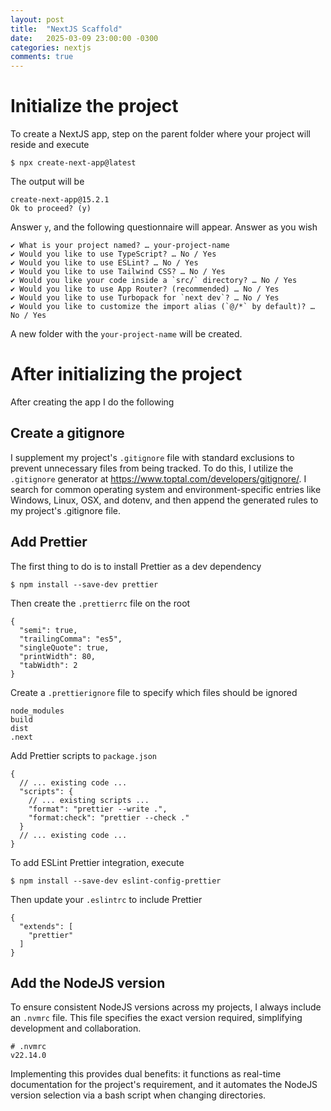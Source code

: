 ```yaml
---
layout: post
title:  "NextJS Scaffold"
date:   2025-03-09 23:00:00 -0300
categories: nextjs
comments: true
---
```


# Initialize the project

To create a NextJS app, step on the parent folder where your project will reside and execute

```
$ npx create-next-app@latest
```

The output will be

```
create-next-app@15.2.1
Ok to proceed? (y)
```

Answer `y`, and the following questionnaire will appear. Answer as you wish

```
✔ What is your project named? … your-project-name
✔ Would you like to use TypeScript? … No / Yes
✔ Would you like to use ESLint? … No / Yes
✔ Would you like to use Tailwind CSS? … No / Yes
✔ Would you like your code inside a `src/` directory? … No / Yes
✔ Would you like to use App Router? (recommended) … No / Yes
✔ Would you like to use Turbopack for `next dev`? … No / Yes
✔ Would you like to customize the import alias (`@/*` by default)? … No / Yes
```

A new folder with the `your-project-name` will be created.

# After initializing the project

After creating the app I do the following

## Create a gitignore

I supplement my project's `.gitignore` file with standard exclusions to prevent unnecessary files from being tracked. To do this, I utilize the `.gitignore` generator at https://www.toptal.com/developers/gitignore/. I search for common operating system and environment-specific entries like Windows, Linux, OSX, and dotenv, and then append the generated rules to my project's .gitignore file.

## Add Prettier

The first thing to do is to install Prettier as a dev dependency

```
$ npm install --save-dev prettier
```

Then create the `.prettierrc` file on the root

```
{
  "semi": true,
  "trailingComma": "es5",
  "singleQuote": true,
  "printWidth": 80,
  "tabWidth": 2
} 
```

Create a `.prettierignore` file to specify which files should be ignored

```
node_modules
build
dist
.next
```

Add Prettier scripts to `package.json`

```
{
  // ... existing code ...
  "scripts": {
    // ... existing scripts ...
    "format": "prettier --write .",
    "format:check": "prettier --check ."
  }
  // ... existing code ...
}
```

To add ESLint Prettier integration, execute

```
$ npm install --save-dev eslint-config-prettier
```

Then update your `.eslintrc` to include Prettier

```
{
  "extends": [
    "prettier"
  ]
} 
```
## Add the NodeJS version

To ensure consistent NodeJS versions across my projects, I always include an `.nvmrc` file. This file specifies the exact version required, simplifying development and collaboration.

```
# .nvmrc
v22.14.0
```

Implementing this provides dual benefits: it functions as real-time documentation for the project's requirement, and it automates the NodeJS version selection via a bash script when changing directories.
